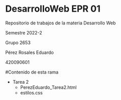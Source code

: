 # DesarrolloWeb EPR 01
Repositorio de trabajos de la materia Desarrollo Web  

Semestre 2022-2  

Grupo 2653

Pérez Rosales Eduardo  

420090601

#Contenido de esta rama

- Tarea 2
    * PerezEduardo_Tarea2.html
    * estilos.css
